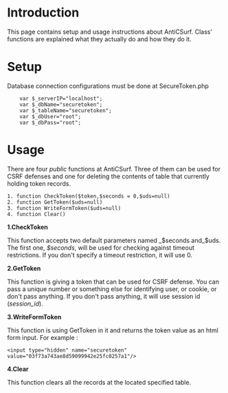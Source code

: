 # Introduction #

This page contains setup and usage instructions about AntiCSurf. Class' functions are explained what they actually do and how they do it.


# Setup #

Database connection configurations must be done at SecureToken.php
```
	var $_serverIP="localhost";
	var $_dbName="securetoken";
	var $_tableName="securetoken";
	var $_dbUser="root";
	var $_dbPass="root";
```

# Usage #

There are four _public_ functions at AntiCSurf. Three of them can be used for CSRF defenses and one for deleting the contents of table that currently holding token records.
```
1. function CheckToken($token,$seconds = 0,$uds=null)
2. function GetToken($uds=null) 
3. function WriteFormToken($uds=null)
4. function Clear()
```

**1.CheckToken**

This function accepts two default parameters named _$seconds and_$uds. The first one, _$seconds_, will be used for checking against timeout restrictions. If you don't specify a timeout restriction, it will use 0.

**2.GetToken**

This function is giving a token that can be used for CSRF defense. You can pass a unique number or something else for identifying user, or cookie, or don't pass anything. If you don't pass anything, it will use session id (_session\_id_).

**3.WriteFormToken**

This function is using GetToken in it and returns the token value as an html form input. For example :
```
<input type="hidden" name="securetoken" value="03f73a743ae8d59099942e25fc0257a1"/> 
```

**4.Clear**

This function clears all the records at the located specified table.